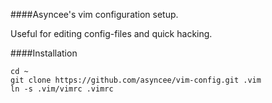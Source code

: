 ####Asyncee's vim configuration setup.


Useful for editing config-files and quick hacking.

####Installation


    cd ~
    git clone https://github.com/asyncee/vim-config.git .vim
    ln -s .vim/vimrc .vimrc
